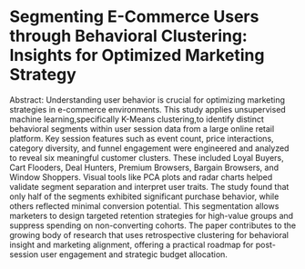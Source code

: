 # Segmenting E-Commerce Users through Behavioral Clustering: Insights for Optimized Marketing Strategy

Abstract:
Understanding user behavior is crucial for optimizing marketing strategies in e-commerce environments. This study applies unsupervised machine learning,specifically K-Means clustering,to identify distinct behavioral segments within user session data from a large online retail platform. Key session features such as event count, price interactions, category diversity, and funnel engagement were engineered and analyzed to reveal six meaningful customer clusters. These included Loyal Buyers, Cart Flooders, Deal Hunters, Premium Browsers, Bargain Browsers, and Window Shoppers. Visual tools like PCA plots and radar charts helped validate segment separation and interpret user traits. The study found that only half of the segments exhibited significant purchase behavior, while others reflected minimal conversion potential. This segmentation allows marketers to design targeted retention strategies for high-value groups and suppress spending on non-converting cohorts. The paper contributes to the growing body of research that uses retrospective clustering for behavioral insight and marketing alignment, offering a practical roadmap for post-session user engagement and strategic budget allocation.
